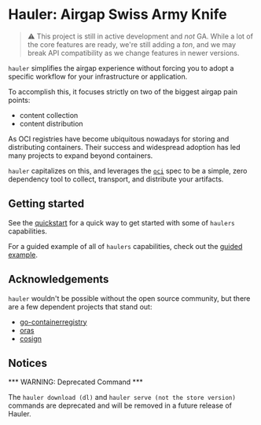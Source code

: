 # Hauler: Airgap Swiss Army Knife

> ⚠️ This project is still in active development and _not_ GA.  While a lot of the core features are ready, we're still adding a _ton_, and we may break API compatibility as we change features in newer versions.

`hauler` simplifies the airgap experience without forcing you to adopt a specific workflow for your infrastructure or application.  

To accomplish this, it focuses strictly on two of the biggest airgap pain points:

* content collection
* content distribution

As OCI registries have become ubiquitous nowadays for storing and distributing containers.  Their success and widespread adoption has led many projects to expand beyond containers.

`hauler` capitalizes on this, and leverages the [`oci`](https://github.com/opencontainers) spec to be a simple, zero dependency tool to collect, transport, and distribute your artifacts.

## Getting started

See the [quickstart](docs/walkthrough.md#Quickstart) for a quick way to get started with some of `haulers` capabilities.

For a guided example of all of `haulers` capabilities, check out the [guided example](docs/walkthrough.md#guided-examples).

## Acknowledgements

`hauler` wouldn't be possible without the open source community, but there are a few dependent projects that stand out:

* [go-containerregistry](https://github.com/google/go-containerregistry)
* [oras](https://github.com/oras-project/oras)
* [cosign](https://github.com/sigstore/cosign)

## Notices

*** WARNING: Deprecated Command *** 

The `hauler download (dl)` and `hauler serve (not the store version)` commands are deprecated and will be removed in a future release of Hauler.